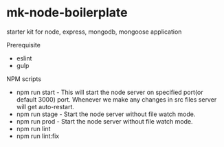 # mk-node-boilerplate
starter kit for node, express, mongodb, mongoose application

Prerequisite
- eslint
- gulp

NPM scripts
- npm run start - This will start the node server on specified port(or default 3000) port. Whenever we make any changes in src files server will get auto-restart.
- npm run stage - Start the node server without file watch mode.
- npm run prod - Start the node server without file watch mode.
- npm run lint
- npm run lint:fix
